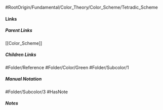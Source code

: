 #RootOrigin/Fundamental/Color_Theory/Color_Scheme/Tetradic_Scheme
#### Links
##### Parent Links
[[Color_Scheme]]
##### Children Links
#Folder/Reference
#Folder/Color/Green
#Folder/Subcolor/1
##### Manual Notation
#Folder/Subcolor/3
#HasNote
##### Notes